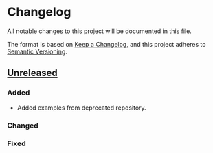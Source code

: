 # Changelog

All notable changes to this project will be documented in this file.

The format is based on [Keep a Changelog](https://keepachangelog.com/en/1.0.0/), and this project adheres to [Semantic Versioning](https://semver.org/spec/v2.0.0.html).

## [Unreleased]

### Added

- Added examples from deprecated repository.

### Changed

### Fixed

[unreleased]: https://github.com/TwicPics/components-demo-svelte3/compare/main...dev
